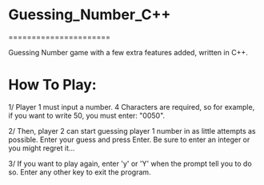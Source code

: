 # Guessing_Number_C++
======================

Guessing Number game with a few extra features added, written in C++.


How To Play:
============

1/ Player 1 must input a number. 4 Characters are required, so for example, if you want to write 50, you must enter: "0050".

2/ Then, player 2 can start guessing player 1 number in as little attempts as possible. Enter your guess and press Enter. Be sure to enter an integer or you might regret it...

3/ If you want to play again, enter 'y' or 'Y' when the prompt tell you to do so. Enter any other key to exit the program.

